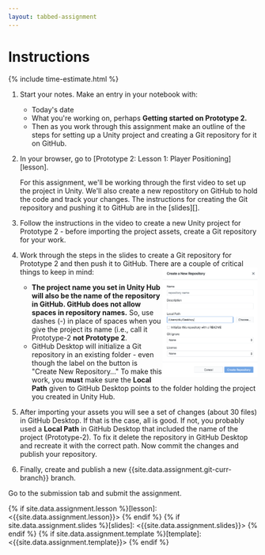 ```yaml
---
layout: tabbed-assignment
---
```


# Instructions

{% include time-estimate.html %}

1. Start your notes. Make an entry in your notebook with:
    - Today's date
    - What you're working on, perhaps **Getting started on Prototype 2.**
    - Then as you work through this assignment make an outline of the steps for setting up a Unity project and creating a Git repository for it on GitHub.
1. In your browser, go to [Prototype 2: Lesson 1: Player Positioning][lesson].

   For this assignment, we'll be working through the first video to set up the project in Unity. We'll also create a new repostitory on GitHub to hold the code and track your changes. The instructions for creating the Git repository and pushing it to GitHub are in the [slides][].
   
1. Follow the instructions in the video to create a new Unity project for Prototype 2 - before importing the project assets, create a Git repository for your work. 
1. Work through the steps in the slides to create a Git repository for Prototype 2 and then push it to GitHub. There are a couple of critical things to keep in mind: <img src="assets/images/GitHub Desktop Create New Repository.png" align="right" width="40%">

    - **The project name you set in Unity Hub will also be the name of the repository in GitHub. GitHub does not allow spaces in repository names.** So, use dashes (-) in place of spaces when you give the project its name (i.e., call it Prototype-2 **not Prototype 2**.
    - GitHub Desktop will initialize a Git repository in an existing folder - even though the label on the button is "Create New Repository…" To make this work, you **must** make sure the **Local Path** given to GitHub Desktop points to the folder holding the project you created in Unity Hub.

1. After importing your assets you will see a set of changes (about 30 files) in GitHub Desktop. If that is the case, all is good. If not, you probably used a **Local Path** in GitHub Desktop that included the name of the project (Prototype-2). To fix it delete the repository in GitHub Desktop and recreate it with the correct path. Now commit the changes and publish your repository.
1. Finally, create and publish a new {{site.data.assignment.git-curr-branch}} branch.

Go to the submission tab and submit the assignment.    

<!-- Don't edit links here, change them in _data/assignment.yml instead. -->

{% if site.data.assignment.lesson   %}[lesson]: <{{site.data.assignment.lesson}}>     {% endif %}
{% if site.data.assignment.slides   %}[slides]:   <{{site.data.assignment.slides}}>   {% endif %}
{% if site.data.assignment.template %}[template]: <{{site.data.assignment.template}}> {% endif %}
